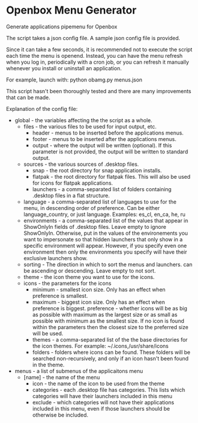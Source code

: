 # Openbox Menu Generator
Generate applications pipemenu for Openbox

The script takes a json config file. A sample json config file is provided.

Since it can take a few seconds, it is recommended not to execute the script each time the menu is openend. Instead, you can have the menu refresh when you log in, periodically with a cron job, or you can refresh it manually whenever you install or uninstall an application.

For example, launch with:
python obamg.py menus.json

This script hasn't been thoroughly tested and there are many improvements that can be made.

Explanation of the config file:
* global - the variables affecting the the script as a whole.
  * files - the various files to be used for input output, etc.
    * header - menus to be inserted before the applications menus.
    * footer - menus to be inserted after the applications menus.
    * output - where the output will be written (optional). If this parameter is not provided, the output will be written to standard output.
  * sources - the various sources of .desktop files.
    * snap - the root directory for snap application installs.
    * flatpak - the root directory for flatpak files. This will also be used for icons for flatpak applications.
    * launchers - a comma-separated list of folders containing .desktop files in a flat structure.
  * language - a comma-separated list of languages to use for the menu, in descending order of preference. Can be either language_country, or just language. Examples: es_cl, en_ca, he, ru
  * environments - a comma-separated list of the values that appear in ShowOnlyIn fields of .desktop files. Leave empty to ignore ShowOnlyIn. Otherwise, put in the values of the environements you want to impersonate so that hidden launchers that only show in a specific environment will appear. However, if you specify even one environment then only the environments you specify will have their exclusive launchers show.
  * sorting - The direction in which to sort the menus and launchers. can be ascending or descending. Leave empty to not sort.
  * theme - the icon theme you want to use for the icons.
  * icons - the parameters for the icons
    * minimum - smallest icon size. Only has an effect when preference is smallest.
    * maximum - biggest icon size. Only has an effect when preference is biggest.
      preference - whether icons will be as big as possible with maximum as the largest size or as small as possible with minimum as the smallest size. If no icon is found within the parameters then the closest size to the preferred size will be used.
    * themes - a comma-separated list of the the base directories for the icon themes. For example: ~/.icons,/usr/share/icons
    * folders - folders where icons can be found. These folders will be searched non-recursively, and only if an icon hasn't been found in the theme.
* menus - a list of submenus of the applicaitons menu
  * [name] - the name of the menu
    * icon - the name of the icon to be used from the theme
    * categories - each .desktop file has categories. This lists which categories will have their launchers included in this menu
    * exclude - which categories will not have their applications included in this menu, even if those launchers should be otherwise be included.

